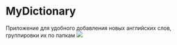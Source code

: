 # MyDictionary
Приложение для удобного добавления новых английских слов, группировки их по папкам
![](https://sun9-2.userapi.com/c824411/v824411771/102e51/BvVm02bvd90.jpg)

